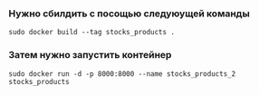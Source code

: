 ### Нужно сбилдить с посощью следуюущей команды

```sudo docker build --tag stocks_products .```

### Затем нужно запустить контейнер

```sudo docker run -d -p 8000:8000 --name stocks_products_2 stocks_products```